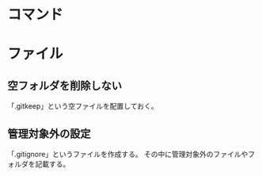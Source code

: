 # コマンド

# ファイル

## 空フォルダを削除しない

「.gitkeep」という空ファイルを配置しておく。

## 管理対象外の設定

「.gitignore」というファイルを作成する。
その中に管理対象外のファイルやフォルダを記載する。